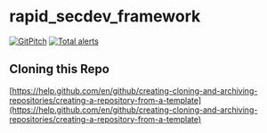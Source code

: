 # rapid_secdev_framework

[![GitPitch](https://gitpitch.com/assets/badge.svg)](https://gitpitch.com/hotpeppersec/rapid_secdev_framework/master?p=docs)
[![Total alerts](https://img.shields.io/lgtm/alerts/g/hotpeppersec/rapid_secdev_framework.svg?logo=lgtm&logoWidth=18)](https://lgtm.com/projects/g/hotpeppersec/rapid_secdev_framework/alerts/)

## Cloning this Repo

[https://help.github.com/en/github/creating-cloning-and-archiving-repositories/creating-a-repository-from-a-template](https://help.github.com/en/github/creating-cloning-and-archiving-repositories/creating-a-repository-from-a-template)
